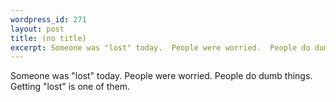 ```yaml
--- 
wordpress_id: 271
layout: post
title: (no title)
excerpt: Someone was "lost" today.  People were worried.  People do dumb things.  Getting "lost" is one of them.
---
```

Someone was "lost" today.  People were worried.  People do dumb things.  Getting "lost" is one of them.
